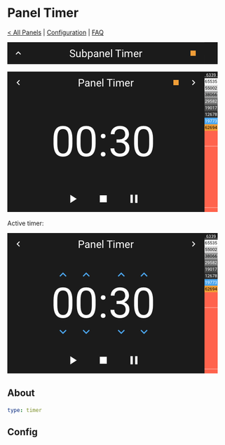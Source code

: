 # Panel Timer

[< All Panels](README.md) | [Configuration](../Config.md) | [FAQ](../FAQ.md)

![Subpanel Timer](../assets/subpanel_timer.png)

![Panel Timer](../assets/panel_timer.png)

Active timer:

![Panel Timer Inactive](../assets/panel_timer_inactive.png)

## About

```yaml
type: timer
```

## Config

```yaml
```
